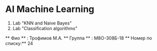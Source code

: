 # AI Machine Learning

1. Lab "KNN and Naive Bayes"
2. Lab "Classification algorithms"

** Фио ** : Трофимов М.А.
** Группа ** : М8О-308Б-18 
** Номер по списку:** 24